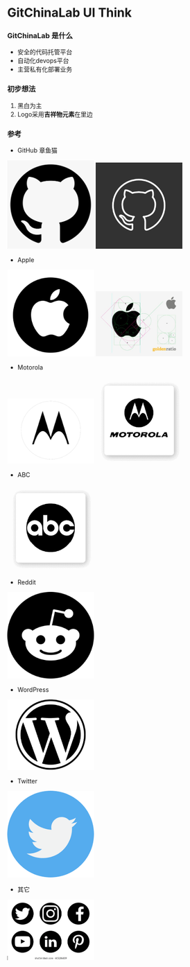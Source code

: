 # GitChinaLab UI Think

### GitChinaLab 是什么
- 安全的代码托管平台 
- 自动化devops平台
- 主营私有化部署业务

### 初步想法

1. 黑白为主
2. Logo采用**吉祥物元素**在里边

### 参考

- GitHub 章鱼猫

<img src="./doc-assets/logo-github.png" width="200">
<img src="./doc-assets/logo-github-2.png" width="200">

- Apple

<img src="./doc-assets/logo-apple.png" width="200">
<img src="./doc-assets/logo-apple-2.png" width="200">

- Motorola

<img src="./doc-assets/logo-motorola.png" width="200">
<img src="./doc-assets/logo-motorola-2.png" width="200">

- ABC

<img src="./doc-assets/logo-abc.png" width="200">

- Reddit

<img src="./doc-assets/logo-reddit.png" width="200">

- WordPress

<img src="./doc-assets/logo-dazhong.png" width="200">

- Twitter

<img src="./doc-assets/logo-twitter.png" width="200">

- 其它

<img src="./doc-assets/logo-others.png" width="200">
